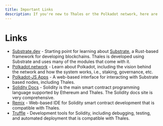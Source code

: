 ```yaml
---
title: Important Links
description: If you're new to Thales or the Polkadot network, here are some important links to review, including compatible Ethereum tools.
---
```


# Links

 - [Substrate.dev](https://substrate.dev/) - Starting point for learning about [Substrate](/resources/glossary/#substrate), a Rust-based framework for developing blockchains.  Thales is developed using Substrate and uses many of the modules that come with it.
 - [Polkadot.network](https://polkadot.network/) - Learn about Polkadot, including the vision behind the network and how the system works, i.e., staking, governance, etc.
 - [Polkadot-JS Apps](https://polkadot.js.org/apps) - A web-based interface for interacting with Substrate based nodes, including Thales.
 - [Solidity Docs](https://solidity.readthedocs.io/) - Solidity is the main smart contract programming language supported by Ethereum and Thales.  The Solidity docs site is very comprehensive.
 - [Remix](https://remix.ethereum.org/) - Web-based IDE for Solidity smart contract development that is compatible with Thales.
 - [Truffle](https://www.trufflesuite.com/) - Development tools for Solidity, including debugging, testing, and automated deployment that is compatible with Thales.
